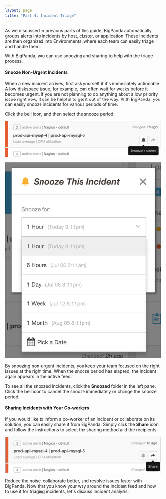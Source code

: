 ```yaml
---
layout: page
title: "Part 4: Incident Triage"
---
```


As we discussed in previous parts of this guide, BigPanda automatically groups alerts into incidents by host, cluster, or application. These incidents are then organized into Environments, where each team can easily triage and handle them.

With BigPanda, you can use snoozing and sharing to help with the triage process.

#### Snooze Non-Urgent Incidents

When a new incident arrives, first ask yourself if it's immediately actionable. A low diskspace issue, for example, can often wait for weeks before it becomes urgent. If you are not planning to do anything about a low priority issue right now, it can be helpful to get it out of the way. With BigPanda, you can easily snooze incidents for various periods of time.

Click the bell icon, and then select the snooze period.

![Snoozing Incidents](/media/SnoozeButton.png)

![Choosing the Snooze Period](/media/SnoozeDialog.png)

By snoozing non-urgent incidents, you keep your team focused on the right issues at the right time. When the snooze period has elapsed, the incident again appears in the active feed.

To see all the snoozed incidents, click the **Snoozed** folder in the left pane. Click the bell icon to cancel the snooze immediately or change the snooze period.

#### Sharing Incidents with Your Co-workers

If you would like to inform a co-worker of an incident or collaborate on its solution, you can easily share it from BigPanda. Simply click the **Share** icon and follow the instructions to select the sharing method and the recipients.

![Sharing incidents in Bigpanda](/media/ShareIncident.png)

Reduce the noise, collaborate better, and resolve issues faster with BigPanda. Now that you know your way around the incident feed and how to use it for triaging incidents, let's discuss incident analysis.

